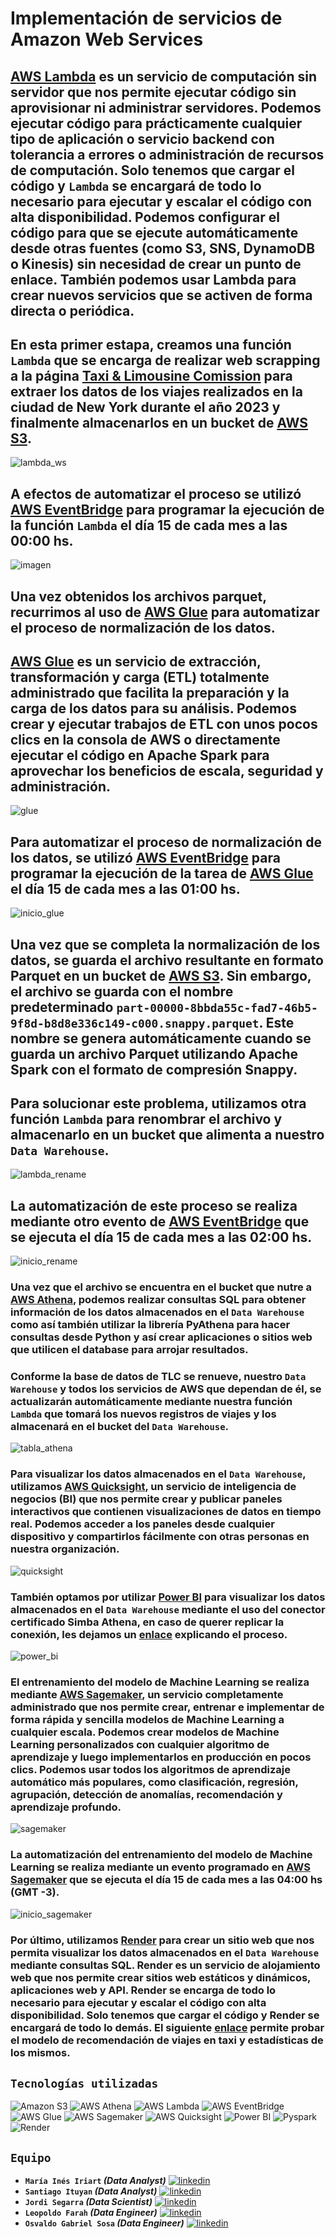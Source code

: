 # **Implementación de servicios de Amazon Web Services**

## [AWS Lambda](https://aws.amazon.com/es/pm/lambda/?gclid=Cj0KCQiAnfmsBhDfARIsAM7MKi3hA_kpcaFxoJcsHGFQ6Csz1HOeFl6fqBFCYpECIED_WyPmMUSeVjwaApFrEALw_wcB&trk=91e64750-b4c8-4c8d-8ab0-9f93b6d03e96&sc_channel=ps&ef_id=Cj0KCQiAnfmsBhDfARIsAM7MKi3hA_kpcaFxoJcsHGFQ6Csz1HOeFl6fqBFCYpECIED_WyPmMUSeVjwaApFrEALw_wcB:G:s&s_kwcid=AL!4422!3!651510248553!e!!g!!aws%20lambda!19828212861!147446016415) es un servicio de computación sin servidor que nos permite ejecutar código sin aprovisionar ni administrar servidores. Podemos ejecutar código para prácticamente cualquier tipo de aplicación o servicio backend con tolerancia a errores o administración de recursos de computación. Solo tenemos que cargar el código y `Lambda` se encargará de todo lo necesario para ejecutar y escalar el código con alta disponibilidad. Podemos configurar el código para que se ejecute automáticamente desde otras fuentes (como S3, SNS, DynamoDB o Kinesis) sin necesidad de crear un punto de enlace. También podemos usar Lambda para crear nuevos servicios que se activen de forma directa o periódica.

## En esta primer estapa, creamos una función `Lambda` que se encarga de realizar web scrapping a la página [Taxi & Limousine Comission](https://www.nyc.gov/site/tlc/about/tlc-trip-record-data.page) para extraer los datos de los viajes realizados en la ciudad de New York durante el año 2023 y finalmente almacenarlos en un bucket de [AWS S3](https://aws.amazon.com/es/s3/).

![lambda_ws](imagenes/Lambda_WS.png)

## A efectos de automatizar el proceso se utilizó [AWS EventBridge](https://aws.amazon.com/es/eventbridge/) para programar la ejecución de la función `Lambda` el día 15 de cada mes a las 00:00 hs.
![imagen](imagenes/inicio_ws.jpg)


## Una vez obtenidos los archivos parquet, recurrimos al uso de [AWS Glue](https://aws.amazon.com/es/glue/) para automatizar el proceso de normalización de los datos.
## [AWS Glue](https://aws.amazon.com/es/glue/) es un servicio de extracción, transformación y carga (ETL) totalmente administrado que facilita la preparación y la carga de los datos para su análisis. Podemos crear y ejecutar trabajos de ETL con unos pocos clics en la consola de AWS o directamente ejecutar el código en Apache Spark para aprovechar los beneficios de escala, seguridad y administración.

![glue](imagenes/etl_glue.png)

## Para automatizar el proceso de normalización de los datos, se utilizó [AWS EventBridge](https://aws.amazon.com/es/eventbridge/) para programar la ejecución de la tarea de [AWS Glue](https://aws.amazon.com/es/glue/) el día 15 de cada mes a las 01:00 hs.

![inicio_glue](imagenes/inicio_etl.png)

## Una vez que se completa la normalización de los datos, se guarda el archivo resultante en formato Parquet en un bucket de [AWS S3](https://aws.amazon.com/es/s3/). Sin embargo, el archivo se guarda con el nombre predeterminado `part-00000-8bbda55c-fad7-46b5-9f8d-b8d8e336c149-c000.snappy.parquet`. Este nombre se genera automáticamente cuando se guarda un archivo Parquet utilizando Apache Spark con el formato de compresión Snappy.
## Para solucionar este problema, utilizamos otra función `Lambda` para renombrar el archivo y almacenarlo en un bucket que alimenta a nuestro `Data Warehouse`.

![lambda_rename](imagenes/Lambda_rename.png)

## La automatización de este proceso se realiza mediante otro evento de [AWS EventBridge](https://aws.amazon.com/es/eventbridge/) que se ejecuta el día 15 de cada mes a las 02:00 hs.

![inicio_rename](imagenes/inicio_rename.jpg)


### Una vez que el archivo se encuentra en el bucket que nutre a [AWS Athena](https://aws.amazon.com/es/athena/), podemos realizar consultas SQL para obtener información de los datos almacenados en el `Data Warehouse` como así también utilizar la librería PyAthena para hacer consultas desde Python y así crear aplicaciones o sitios web que utilicen el database para arrojar resultados. 
### Conforme la base de datos de TLC se renueve, nuestro `Data Warehouse` y todos los servicios de AWS que dependan de él, se actualizarán automáticamente mediante nuestra función `Lambda` que tomará los nuevos registros de viajes y los almacenará en el bucket del `Data Warehouse`.


![tabla_athena](imagenes/tabla_athena.png)


### Para visualizar los datos almacenados en el `Data Warehouse`, utilizamos [AWS Quicksight](https://aws.amazon.com/es/quicksight/), un servicio de inteligencia de negocios (BI) que nos permite crear y publicar paneles interactivos que contienen visualizaciones de datos en tiempo real. Podemos acceder a los paneles desde cualquier dispositivo y compartirlos fácilmente con otras personas en nuestra organización.


![quicksight](imagenes/quicksight.png)


### También optamos por utilizar [Power BI](https://powerbi.microsoft.com/es-es/) para visualizar los datos almacenados en el `Data Warehouse` mediante el uso del conector certificado Simba Athena, en caso de querer replicar la conexión, les dejamos un [enlace](https://youtu.be/FKdCr6vmq-o?si=Bj6FZcRKV-jMitg0) explicando el proceso.

![power_bi](imagenes/powerbi.png)


### El entrenamiento del modelo de Machine Learning se realiza mediante [AWS Sagemaker](https://aws.amazon.com/es/sagemaker/), un servicio completamente administrado que nos permite crear, entrenar e implementar de forma rápida y sencilla modelos de Machine Learning a cualquier escala. Podemos crear modelos de Machine Learning personalizados con cualquier algoritmo de aprendizaje y luego implementarlos en producción en pocos clics. Podemos usar todos los algoritmos de aprendizaje automático más populares, como clasificación, regresión, agrupación, detección de anomalías, recomendación y aprendizaje profundo.

![sagemaker](imagenes/sagemaker.png)


### La automatización del entrenamiento del modelo de Machine Learning se realiza mediante un evento programado en [AWS Sagemaker](https://aws.amazon.com/es/sagemaker/) que se ejecuta el día 15 de cada mes a las 04:00 hs (GMT -3).

![inicio_sagemaker](imagenes/schedule_sagemaker.png)


### Por último, utilizamos [Render](https://render.com/) para crear un sitio web que nos permita visualizar los datos almacenados en el `Data Warehouse` mediante consultas SQL. Render es un servicio de alojamiento web que nos permite crear sitios web estáticos y dinámicos, aplicaciones web y API. Render se encarga de todo lo necesario para ejecutar y escalar el código con alta disponibilidad. Solo tenemos que cargar el código y Render se encargará de todo lo demás. El siguiente [enlace](https://taxisnyc.onrender.com/docs#) permite probar el modelo de recomendación de viajes en taxi y estadísticas de los mismos.




## `Tecnologías utilizadas`

![Amazon S3](https://img.shields.io/badge/AWS%20S3-black?style=flat&logo=Amazon%20S3)
![AWS Athena](https://img.shields.io/badge/AWS%20Athena-black?style=flat&logo=Amazon%20AWS&logoColor=purple)
![AWS Lambda](https://img.shields.io/badge/AWS%20Lambda-black?style=flat&logo=AWS%20lambda)
![AWS EventBridge](https://img.shields.io/badge/AWS%20EventBridge-black?style=flat&logo=aws%20lambda&logoColor=%20pink)
![AWS Glue](https://img.shields.io/badge/AWS%20Glue-black?style=flat&logo=AWS%20OrganizationS&logoColor=blue)
![AWS Sagemaker](https://img.shields.io/badge/AWS%20Sagemaker-black?style=flat&logo=AmazonAWS&logoColor=green)
![AWS Quicksight](https://img.shields.io/badge/AWS%20Quicksight-black?style=flat&logo=AmazonAWS&logoColor=yellow)
![Power BI](https://img.shields.io/badge/Power%20BI-black?style=flat&logo=Power%20bi)
![Pyspark](https://img.shields.io/badge/Pyspark-black?style=flat&logo=apache%20spark)
![Render](https://img.shields.io/badge/Render-black?style=flat&logo=RENDER)


## `Equipo`

* **`María Inés Iriart` _(Data Analyst)_**   [![linkedin](https://img.shields.io/badge/linkedin-0077B5?style=for-the-badge&logo=linkedin&logoColor=white)](https://www.linkedin.com/in/mhiriart/)
* **`Santiago Ituyan` _(Data Analyst)_**   [![linkedin](https://img.shields.io/badge/linkedin-0077B5?style=for-the-badge&logo=linkedin&logoColor=white)](https://www.linkedin.com/in/santiago-ituyan-a3274613a/)
* **`Jordi Segarra` _(Data Scientist)_**   [![linkedin](https://img.shields.io/badge/linkedin-0077B5?style=for-the-badge&logo=linkedin&logoColor=white)](https://www.linkedin.com/in/jordi-segarra-031676238/)
* **`Leopoldo Farah` _(Data Engineer)_**   [![linkedin](https://img.shields.io/badge/linkedin-0077B5?style=for-the-badge&logo=linkedin&logoColor=white)](https://www.linkedin.com/in/leopoldo-farah-618b00271/)
* **`Osvaldo Gabriel Sosa` _(Data Engineer)_**   [![linkedin](https://img.shields.io/badge/linkedin-0077B5?style=for-the-badge&logo=linkedin&logoColor=white)](https://www.linkedin.com/in/gabriel-sosa26/)